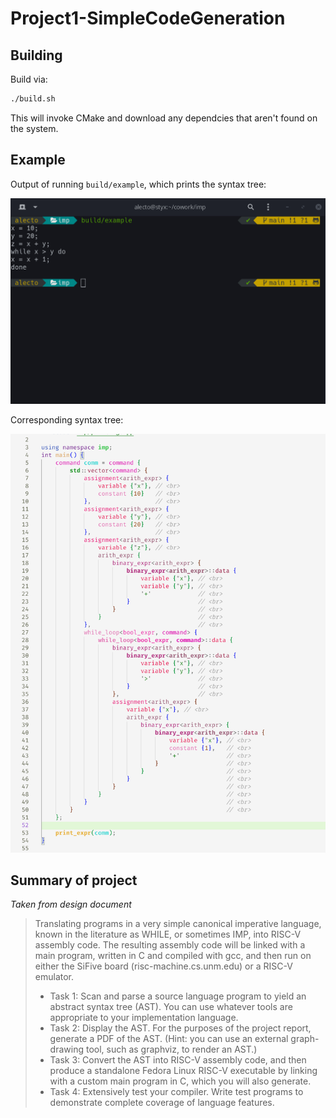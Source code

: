 # Project1-SimpleCodeGeneration

## Building

Build via:

```bash
./build.sh
```

This will invoke CMake and download any dependcies that aren't found on the
system.

## Example

Output of running `build/example`, which prints the syntax tree:

![](docs/ast-example-output.png)

Corresponding syntax tree:

![](docs/ast-example.png)


## Summary of project

*Taken from design document*

> Translating programs in a very simple canonical imperative language, known in
> the literature as WHILE, or sometimes IMP, into RISC-V assembly code. The
> resulting assembly code will be linked with a main program, written in C and
> compiled with gcc, and then run on either the SiFive board
> (risc-machine.cs.unm.edu) or a RISC-V emulator.
>
> - Task 1: Scan and parse a source language program to yield an abstract syntax
>   tree (AST). You can use whatever tools are appropriate to your implementation
>   language.
> - Task 2: Display the AST. For the purposes of the project report, generate a
>   PDF of the AST. (Hint: you can use an external graph-drawing tool, such as
>   graphviz, to render an AST.)
> - Task 3: Convert the AST into RISC-V assembly code, and then produce a
>   standalone Fedora Linux RISC-V executable by linking with a custom main
>   program in C, which you will also generate.
> - Task 4: Extensively test your compiler. Write test programs to demonstrate
>   complete coverage of language features.
